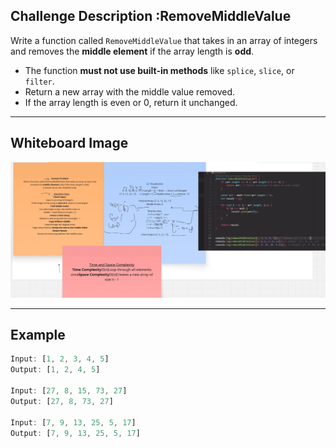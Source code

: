 ## Challenge Description :RemoveMiddleValue

Write a function called `RemoveMiddleValue` that takes in an array of integers and removes the **middle element** if the array length is **odd**.  
- The function **must not use built-in methods** like `splice`, `slice`, or `filter`.
- Return a new array with the middle value removed.
- If the array length is even or 0, return it unchanged.

---

## Whiteboard Image

![Remove Middle Value Code](./images/removeMiddle.png)

---

## Example

```js
Input: [1, 2, 3, 4, 5]
Output: [1, 2, 4, 5]

Input: [27, 8, 15, 73, 27]
Output: [27, 8, 73, 27]

Input: [7, 9, 13, 25, 5, 17]
Output: [7, 9, 13, 25, 5, 17]


